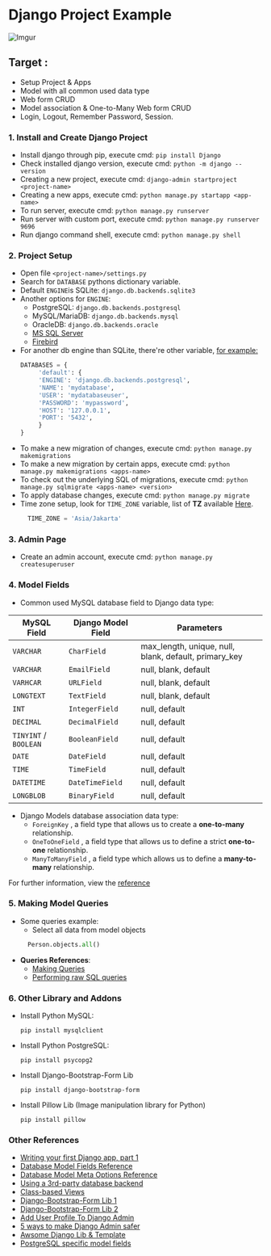 # Django Project Example
![Imgur](http://i.imgur.com/f1wjEMX.jpg)

## Target :
* Setup Project & Apps
* Model with all common used data type
* Web form CRUD
* Model association & One-to-Many Web form CRUD
* Login, Logout, Remember Password, Session.

### 1. Install and Create Django Project
* Install django through pip, execute cmd: `pip install Django`
* Check installed django version, execute cmd: `python -m django --version`
* Creating a new project, execute cmd: `django-admin startproject <project-name>`
* Creating a new apps, execute cmd: `python manage.py startapp <app-name>`
* To run server, execute cmd: `python manage.py runserver`
* Run server with custom port, execute cmd: `python manage.py runserver 9696`
* Run django command shell, execute cmd: `python manage.py shell`

### 2. Project Setup
* Open file `<project-name>/settings.py`
* Search for `DATABASE` pythons dictionary variable.
* Default `ENGINE`is SQLite: `django.db.backends.sqlite3`
* Another options for `ENGINE`:
	* PostgreSQL: `django.db.backends.postgresql`
	* MySQL/MariaDB: `django.db.backends.mysql`
	* OracleDB: `django.db.backends.oracle`
	* [MS SQL Server](https://django-mssql.readthedocs.io/en/latest/settings.html#databases)
	* [Firebird](https://github.com/maxirobaina/django-firebird)
* For another db engine than SQLite, there're other variable, [for example:](https://docs.djangoproject.com/en/1.11/ref/settings/#std:setting-DATABASES)
	```python
	DATABASES = {
         'default': {
         'ENGINE': 'django.db.backends.postgresql',
         'NAME': 'mydatabase',
         'USER': 'mydatabaseuser',
         'PASSWORD': 'mypassword',
         'HOST': '127.0.0.1',
         'PORT': '5432',
         }
    }
    ```
* To make a new migration of changes, execute cmd: `python manage.py makemigrations`    
* To make a new migration by certain apps, execute cmd: `python manage.py makemigrations <apps-name>`
* To check out the underlying SQL of migrations, execute cmd: `python manage.py sqlmigrate <apps-name> <version>`
* To apply database changes, execute cmd: `python manage.py migrate`	
* Time zone setup, look for `TIME_ZONE` variable, list of **TZ** available [Here](https://en.wikipedia.org/wiki/List_of_tz_database_time_zones).
    ```python
      TIME_ZONE = 'Asia/Jakarta'
    ```

### 3. Admin Page
 * Create an admin account, execute cmd: `python manage.py createsuperuser`

### 4. Model Fields
* Common used MySQL database field to Django data type:

| MySQL Field| Django Model Field | Parameters |
|---|---|---|
| `VARCHAR` | `CharField` | max_length, unique, null, blank, default, primary_key |
| `VARCHAR` | `EmailField` | null, blank, default |
| `VARHCAR` | `URLField` | null, blank, default |
| `LONGTEXT` | `TextField` | null, blank, default |
| `INT` | `IntegerField` | null, default |
| `DECIMAL` | `DecimalField` | null, default |
| `TINYINT` / `BOOLEAN` | `BooleanField` | null, default |
| `DATE` | `DateField` | null, default |
| `TIME` | `TimeField` | null, default |
| `DATETIME` | `DateTimeField` | null, default |
| `LONGBLOB` | `BinaryField` | null, default |

* Django Models database association data type:
    * `ForeignKey` , a field type that allows us to create a **one-to-many** relationship.
    * `OneToOneField` , a field type that allows us to define a strict **one-to-one** relationship.
    * `ManyToManyField` , a field type which allows us to define a **many-to-many** relationship.

For further information, view the [reference](https://docs.djangoproject.com/en/1.11/ref/models/fields/)

### 5. Making Model Queries
* Some queries example:
    * Select all data from model objects
    ```python
      Person.objects.all() 
    ```
* __Queries References__:
    * [Making Queries](https://docs.djangoproject.com/en/1.11/topics/db/queries/)
    * [Performing raw SQL queries](https://docs.djangoproject.com/en/1.11/topics/db/sql/)


### 6. Other Library and Addons
* Install Python MySQL:
    ```commandline
    pip install mysqlclient  
    ```
* Install Python PostgreSQL:
    ```commandline
    pip install psycopg2     
    ```
* Install Django-Bootstrap-Form Lib
    ```commandline
    pip install django-bootstrap-form     
    ```      
* Install Pillow Lib (Image manipulation library for Python)
    ```commandline
    pip install pillow     
    ```       
    
### Other References
* [Writing your first Django app, part 1](https://docs.djangoproject.com/en/1.11/intro/tutorial01/)
* [Database Model Fields Reference](https://docs.djangoproject.com/en/1.11/ref/models/fields/)
* [Database Model Meta Options Reference](https://docs.djangoproject.com/en/1.11/ref/models/options/)
* [Using a 3rd-party database backend](https://docs.djangoproject.com/en/1.11/ref/databases/#using-a-3rd-party-database-backend)
* [Class-based Views](https://docs.djangoproject.com/en/1.10/topics/class-based-views/)
* [Django-Bootstrap-Form Lib 1](https://django-bootstrap-form.readthedocs.io/en/latest/)
* [Django-Bootstrap-Form Lib 2](https://github.com/tzangms/django-bootstrap-form)
* [Add User Profile To Django Admin](https://simpleisbetterthancomplex.com/tutorial/2016/11/23/how-to-add-user-profile-to-django-admin.html)
* [5 ways to make Django Admin safer](https://hackernoon.com/5-ways-to-make-django-admin-safer-eb7753698ac8)
* [Awsome Django Lib & Template](http://awesome-django.com/)
* [PostgreSQL specific model fields](https://docs.djangoproject.com/en/1.11/ref/contrib/postgres/fields/)